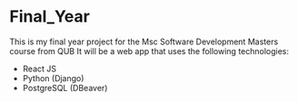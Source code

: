 # Final_Year
This is my final year project for the Msc Software Development Masters course from QUB
It will be a web app that uses the following technologies:
- React JS
- Python (Django)
- PostgreSQL (DBeaver)

  
